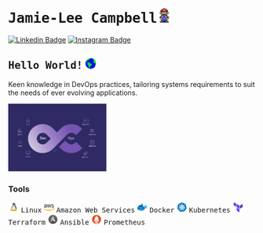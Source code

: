 # <samp>Jamie-Lee Campbell</samp><img src="https://github.com/Jamie-Lee-Campbell/Jamie-Lee-Campbell/blob/main/assets/mario_hello_big.gif" width="30px">

[![Linkedin Badge](https://img.shields.io/badge/LinkedIn-%230077B5.svg?&style=flat-square&logo=linkedin&logoColor=white&color=071A2C&link=https://www.linkedin.com/in/jamie-lee-campbell-8b1269235/)](https://www.linkedin.com/in/jamie-lee-campbell-8b1269235/)
[![Instagram Badge](https://img.shields.io/badge/Instagram-%23E4405F.svg?&style=flat-square&logo=instagram&logoColor=white&color=071A2C&link=https://www.instagram.com/jay_leec/)](https://www.instagram.com/jay_leec/)

## <samp>Hello World!</samp> <img src="https://github.com/Jamie-Lee-Campbell/Jamie-Lee-Campbell/blob/main/assets/earth.gif" width="22px">

Keen knowledge in DevOps practices, tailoring systems requirements to suit the needs of ever evolving applications.

<img src="https://github.com/Jamie-Lee-Campbell/Jamie-Lee-Campbell/blob/main/assets/DevOps-anatomy.jpg" width="200px">

### Tools
<img src="https://github.com/Jamie-Lee-Campbell/Jamie-Lee-Campbell/blob/main/assets/icons8-linux.gif" width="22px"> <samp>Linux</samp>
<img src="https://github.com/Jamie-Lee-Campbell/Jamie-Lee-Campbell/blob/main/assets/icons8-amazon-web-services-48.png" width="22px"> <samp>Amazon Web Services</samp>
<img src="https://github.com/Jamie-Lee-Campbell/Jamie-Lee-Campbell/blob/main/assets/icons8-docker-48.png" width="22px"> <samp>Docker</samp>
<img src="https://github.com/Jamie-Lee-Campbell/Jamie-Lee-Campbell/blob/main/assets/icons8-kubernetes-48.png" width="22px"> <samp>Kubernetes</samp>
<img src="https://github.com/Jamie-Lee-Campbell/Jamie-Lee-Campbell/blob/main/assets/icons8-terraform-48.png" width="22px"> <samp>Terraform</samp>
<img src="https://github.com/Jamie-Lee-Campbell/Jamie-Lee-Campbell/blob/main/assets/icons8-ansible-48.png" width="22px"> <samp>Ansible</samp>
<img src="https://github.com/Jamie-Lee-Campbell/Jamie-Lee-Campbell/blob/main/assets/icons8-prometheus-48.png" width="22px"> <samp>Prometheus</samp>
